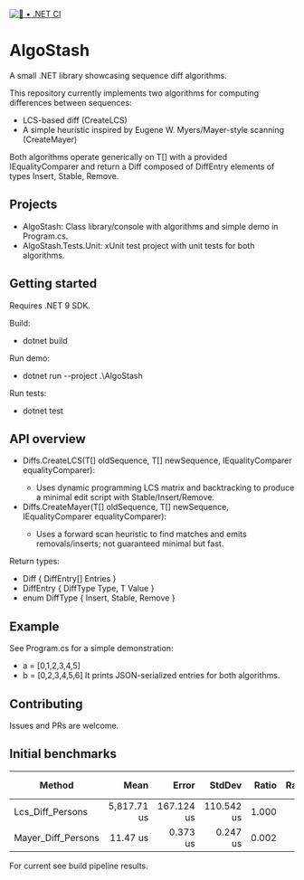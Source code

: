 [![🚀 • .NET CI](https://github.com/stasnowak/AlgoStash/actions/workflows/build.yml/badge.svg)](https://github.com/stasnowak/AlgoStash/actions/workflows/build.yml)

# AlgoStash

A small .NET library showcasing sequence diff algorithms.

This repository currently implements two algorithms for computing differences between sequences:
- LCS-based diff (CreateLCS)
- A simple heuristic inspired by Eugene W. Myers/Mayer-style scanning (CreateMayer)

Both algorithms operate generically on T[] with a provided IEqualityComparer<T> and return a Diff<T> composed of DiffEntry<T> elements of types Insert, Stable, Remove.

## Projects
- AlgoStash: Class library/console with algorithms and simple demo in Program.cs.
- AlgoStash.Tests.Unit: xUnit test project with unit tests for both algorithms.

## Getting started
Requires .NET 9 SDK.

Build:
- dotnet build

Run demo:
- dotnet run --project .\AlgoStash

Run tests:
- dotnet test

## API overview
- Diffs.CreateLCS<T>(T[] oldSequence, T[] newSequence, IEqualityComparer<T> equalityComparer):
  - Uses dynamic programming LCS matrix and backtracking to produce a minimal edit script with Stable/Insert/Remove.
- Diffs.CreateMayer<T>(T[] oldSequence, T[] newSequence, IEqualityComparer<T> equalityComparer):
  - Uses a forward scan heuristic to find matches and emits removals/inserts; not guaranteed minimal but fast.

Return types:
- Diff<T> { DiffEntry<T>[] Entries }
- DiffEntry<T> { DiffType Type, T Value }
- enum DiffType { Insert, Stable, Remove }

## Example
See Program.cs for a simple demonstration:
- a = [0,1,2,3,4,5]
- b = [0,2,3,4,5,6]
It prints JSON-serialized entries for both algorithms.

## Contributing
Issues and PRs are welcome.

## Initial benchmarks

| Method             | Mean        | Error      | StdDev     | Ratio | RatioSD | Rank | Gen0     | Gen1     | Gen2     | Allocated  | Alloc Ratio |
|------------------- |------------:|-----------:|-----------:|------:|--------:|-----:|---------:|---------:|---------:|-----------:|------------:|
| Lcs_Diff_Persons   | 5,817.71 us | 167.124 us | 110.542 us | 1.000 |    0.03 |    2 | 992.1875 | 992.1875 | 992.1875 | 3990.66 KB |        1.00 |
| Mayer_Diff_Persons |    11.47 us |   0.373 us |   0.247 us | 0.002 |    0.00 |    1 |   6.7139 |   1.1139 |        - |   109.9 KB |        0.03 |

For current see build pipeline results.
